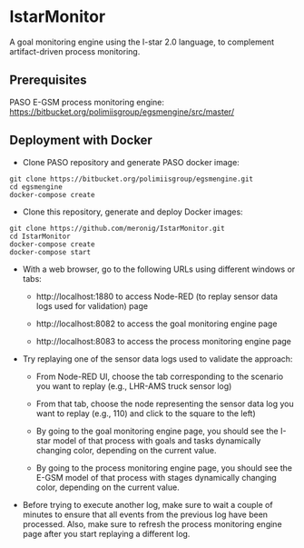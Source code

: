# IstarMonitor
A goal monitoring engine using the I-star 2.0 language, to complement artifact-driven process monitoring.

## Prerequisites
PASO E-GSM process monitoring engine: https://bitbucket.org/polimiisgroup/egsmengine/src/master/

## Deployment with Docker

* Clone PASO repository and generate PASO docker image:

```
git clone https://bitbucket.org/polimiisgroup/egsmengine.git
cd egsmengine
docker-compose create
```

* Clone this repository, generate and deploy Docker images:

```
git clone https://github.com/meronig/IstarMonitor.git
cd IstarMonitor
docker-compose create
docker-compose start
```

* With a web browser, go to the following URLs using different windows or tabs:

  * http://localhost:1880 to access Node-RED (to replay sensor data logs used for validation) page

  * http://localhost:8082 to access the goal monitoring engine page

  * http://localhost:8083 to access the process monitoring engine page

* Try replaying one of the sensor data logs used to validate the approach:

  * From Node-RED UI, choose the tab corresponding to the scenario you want to replay (e.g., LHR-AMS truck sensor log)

  * From that tab, choose the node representing the sensor data log you want to replay (e.g., 110) and click to the square to the left)

  * By going to the goal monitoring engine page, you should see the I-star model of that process with goals and tasks dynamically changing color, depending on the current value.

  * By going to the process monitoring engine page, you should see the E-GSM model of that process with stages dynamically changing color, depending on the current value.

* Before trying to execute another log, make sure to wait a couple of minutes to ensure that all events from the previous log have been processed. Also, make sure to refresh the process monitoring engine page after you start replaying a different log.
